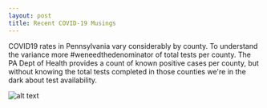 ```yaml
---
layout: post
title: Recent COVID-19 Musings
---
```


COVID19 rates in Pennsylvania vary considerably by county. To understand the variance more #weneedthedenominator of total tests per county. The PA Dept of Health provides a count of known positive cases per county, but without knowing the total tests completed in those counties we're in the dark about test availability.

![alt text](https://github.com/bac3917/bac3917.github.io/tree/master/img/Rplot04.png "StateComparison")
